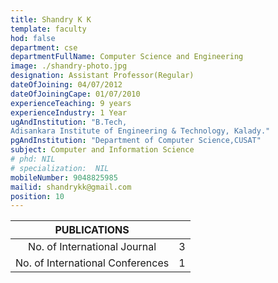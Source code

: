 ```yaml
---
title: Shandry K K
template: faculty
hod: false
department: cse
departmentFullName: Computer Science and Engineering
image: ./shandry-photo.jpg
designation: Assistant Professor(Regular)
dateOfJoining: 04/07/2012
dateOfJoiningCape: 01/07/2010
experienceTeaching: 9 years
experienceIndustry: 1 Year
ugAndInstitution: "B.Tech,
Adisankara Institute of Engineering & Technology, Kalady."
pgAndInstitution: "Department of Computer Science,CUSAT"
subject: Computer and Information Science
# phd: NIL
# specialization:  NIL
mobileNumber: 9048825985
mailid: shandrykk@gmail.com
position: 10
---
```

|           PUBLICATIONS           |     |
| :------------------------------: | :-: |
|   No. of International Journal   |  3  |
| No. of International Conferences |  1  |
